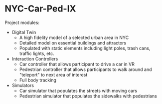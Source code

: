 # NYC-Car-Ped-IX
 
Project modules:
- Digital Twin
  - A high fidelity model of a selected urban area in NYC
  - Detailed model on essential buildings and attractors
  - Populated with static elements including light poles, trash cans, traffic lights, etc.
- Interaction Controllers
  - Car controller that allows participant to drive a car in VR
  - Pedestrian controller that allows participants to walk around and "teleport" to next area of interest
  - Full body tracking
- Simulators
  - Car simulator that populates the streets with moving cars
  - Pedestrian simulator that populates the sidewalks with pedestrians
